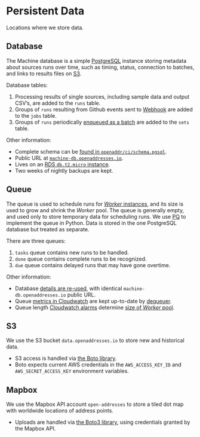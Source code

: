 Persistent Data
===============

Locations where we store data.

<a name="db">Database</a>
--------

The Machine database is a simple [PostgreSQL](http://www.postgresql.org) instance storing metadata about sources runs over time, such as timing, status, connection to batches, and links to results files on [S3](#s3).

Database tables:

1. Processing results of single sources, including sample data and output CSV’s, are added to the `runs` table.
2. Groups of `runs` resulting from Github events sent to [Webhook](components.md#webhook) are added to the `jobs` table.
3. Groups of `runs` periodically [enqueued as a batch](components.md#enqueue) are added to the `sets` table.

Other information:

* Complete schema can be [found in `openaddr/ci/schema.pgsql`](https://github.com/openaddresses/machine/blob/2.3.0/openaddr/ci/schema.pgsql).
* Public URL at [`machine-db.openaddresses.io`](postgres://machine-db.openaddresses.io).
* Lives on an [RDS `db.t2.micro` instance](https://console.aws.amazon.com/rds/home?region=us-east-1#dbinstances:id=machine;sf=all).
* Two weeks of nightly backups are kept.

<a name="q">Queue</a>
-----

The queue is used to schedule runs for [_Worker_ instances](components.md#worker), and its size is used to grow and shrink the _Worker_ pool. The queue is generally empty, and used only to store temporary data for scheduling runs. We use [PQ](https://github.com/malthe/pq) to implement the queue in Python. Data is stored in the one PostgreSQL database but treated as separate.

There are three queues:

1. `tasks` queue contains new runs to be handled.
2. `done` queue contains complete runs to be recognized.
3. `due` queue contains delayed runs that may have gone overtime.

Other information:

* Database [details are re-used](#db), with identical `machine-db.openaddresses.io` public URL.
* Queue [metrics in Cloudwatch](https://console.aws.amazon.com/cloudwatch/home?region=us-east-1#metrics:metricFilter=Pattern%253Dopenaddr.ci) are kept up-to-date by [dequeuer](components.md#dequeue).
* Queue length [Cloudwatch alarms](https://console.aws.amazon.com/cloudwatch/home?region=us-east-1#alarm:alarmFilter=ANY) determine [size of _Worker_ pool](components.md#worker).

<a name="s3">S3</a>
--

We use the S3 bucket `data.openaddresses.io` to store new and historical data.

* S3 access is handled via [the Boto library](http://docs.pythonboto.org/en/latest/).
* Boto expects current AWS credentials in the `AWS_ACCESS_KEY_ID` and `AWS_SECRET_ACCESS_KEY` environment variables.

<a name="mapbox">Mapbox</a>
------

We use the Mapbox API account `open-addresses` to store a tiled dot map with worldwide locations of address points.

* Uploads are handled via [the Boto3 library](https://boto3.readthedocs.org), using credentials granted by the Mapbox API.
